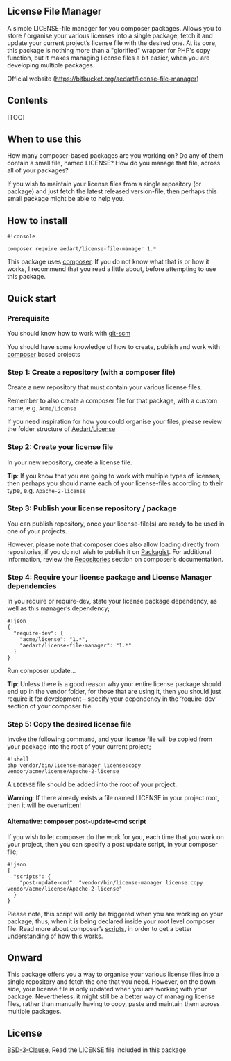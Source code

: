## License File Manager ##

A simple LICENSE-file manager for you composer packages. Allows you to store / organise your various licenses into a single package, fetch it and update your current project’s license file with the desired one. At its core, this package is nothing more than a "glorified" wrapper for PHP's copy function, but it makes managing license files a bit easier, when you are developing multiple packages.

Official website (https://bitbucket.org/aedart/license-file-manager)

## Contents ##

[TOC]

## When to use this ##

How many composer-based packages are you working on? Do any of them contain a small file, named LICENSE? How do you manage that file, across all of your packages?

If you wish to maintain your license files from a single repository (or package) and just fetch the latest released version-file, then perhaps this small package might be able to help you.


## How to install ##

```
#!console

composer require aedart/license-file-manager 1.*
```

This package uses [composer](https://getcomposer.org/). If you do not know what that is or how it works, I recommend that you read a little about, before attempting to use this package.

## Quick start ##

### Prerequisite ###

You should know how to work with [git-scm]( http://git-scm.com/)

You should have some knowledge of how to create, publish and work with [composer]( https://getcomposer.org/doc/04-schema.md) based projects

### Step 1: Create a repository (with a composer file) ###

Create a new repository that must contain your various license files.

Remember to also create a composer file for that package, with a custom name, e.g. `Acme/License`

If you need inspiration for how you could organise your files, please review the folder structure of [Aedart/License]( https://bitbucket.org/aedart/license)

### Step 2: Create your license file ###

In your new repository, create a license file.

__Tip__: If you know that you are going to work with multiple types of licenses, then perhaps you should name each of your license-files according to their type, e.g. `Apache-2-license`

### Step 3: Publish your license repository / package ###

You can publish repository, once your license-file(s) are ready to be used in one of your projects.

However, please note that composer does also allow loading directly from repositories, if you do not wish to publish it on [Packagist](https://packagist.org). For additional information, review the [Repositories](https://getcomposer.org/doc/04-schema.md#repositories) section on composer’s documentation.

### Step 4: Require your license package and License Manager dependencies ###

In you require or require-dev, state your license package dependency, as well as this manager’s dependency;

```
#!json
{
  "require-dev": {
    "acme/license": "1.*",
    "aedart/license-file-manager": "1.*"
  }
}
```

Run composer update…

__Tip__:  Unless there is a good reason why your entire license package should end up in the vendor folder, for those that are using it, then you should just require it for development – specify your dependency in the ‘require-dev’ section of your composer file.

### Step 5: Copy the desired license file ###

Invoke the following command, and your license file will be copied from your package into the root of your current project;

```
#!shell
php vendor/bin/license-manager license:copy vendor/acme/license/Apache-2-license
```

A `LICENSE` file should be added into the root of your project.

__Warning__: If there already exists a file named LICENSE in your project root, then it will be overwritten!

#### Alternative: composer post-update-cmd script ####
If you wish to let composer do the work for you, each time that you work on your project, then you can specify a post update script, in your composer file;

```
#!json
{
  "scripts": {
    "post-update-cmd": "vendor/bin/license-manager license:copy vendor/acme/license/Apache-2-license"
  }
}
```

Please note, this script will only be triggered when you are working on your package; thus, when it is being declared inside your root level composer file. Read more about composer’s [scripts]( https://getcomposer.org/doc/articles/scripts.md), in order to get a better understanding of how this works.

## Onward ##

This package offers you a way to organise your various license files into a single repository and fetch the one that you need. However, on the down side, your license file is only updated when you are working with your package. Nevertheless, it might still be a better way of managing license files, rather than manually having to copy, paste and maintain them across multiple packages.

## License ##

[BSD-3-Clause](http://spdx.org/licenses/BSD-3-Clause), Read the LICENSE file included in this package